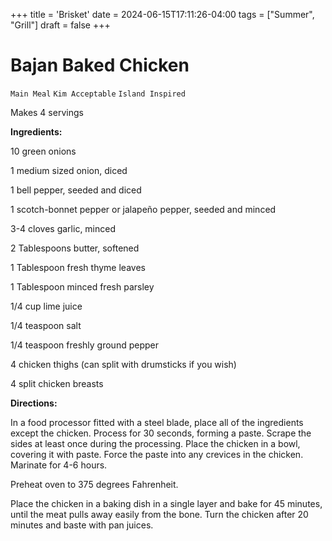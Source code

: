 +++
title = 'Brisket'
date = 2024-06-15T17:11:26-04:00
tags = ["Summer", "Grill"]
draft = false
+++
# Bajan Baked Chicken

`Main Meal` `Kim Acceptable` `Island Inspired`

Makes 4 servings

**Ingredients:**

10 green onions

1 medium sized onion, diced

1 bell pepper, seeded and diced

1 scotch-bonnet pepper or jalapeño pepper, seeded and minced

3-4 cloves garlic, minced

2 Tablespoons butter, softened

1 Tablespoon fresh thyme leaves

1 Tablespoon minced fresh parsley

1/4 cup lime juice

1/4 teaspoon salt

1/4 teaspoon freshly ground pepper

4 chicken thighs (can split with drumsticks if you wish)

4 split chicken breasts

**Directions:**

In a food processor fitted with a steel blade, place all of the ingredients except the chicken. Process for 30 seconds, forming a paste. Scrape the sides at least once during the processing. Place the chicken in a bowl, covering it with paste. Force the paste into any crevices in the chicken. Marinate for 4-6 hours. 

Preheat oven to 375 degrees Fahrenheit. 

Place the chicken in a baking dish in a single layer and bake for 45 minutes, until the meat pulls away easily from the bone. Turn the chicken after 20 minutes and baste with pan juices. 
